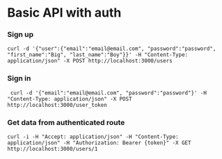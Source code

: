 # Basic API with auth

### Sign up
```
curl -d '{"user":{"email":"email@email.com", "password":"password", "first_name":"Big", "last_name":"Boy"}}' -H "Content-Type: application/json" -X POST http://localhost:3000/users
```

### Sign in
```
 curl -d '{"email":"email@email.com", "password":"password"}' -H "Content-Type: application/json" -X POST http://localhost:3000/user_token
```

### Get data from authenticated route
```
curl -i -H "Accept: application/json" -H "Content-Type: application/json" -H "Authorization: Bearer {token}" -X GET http://localhost:3000/users/1
```
